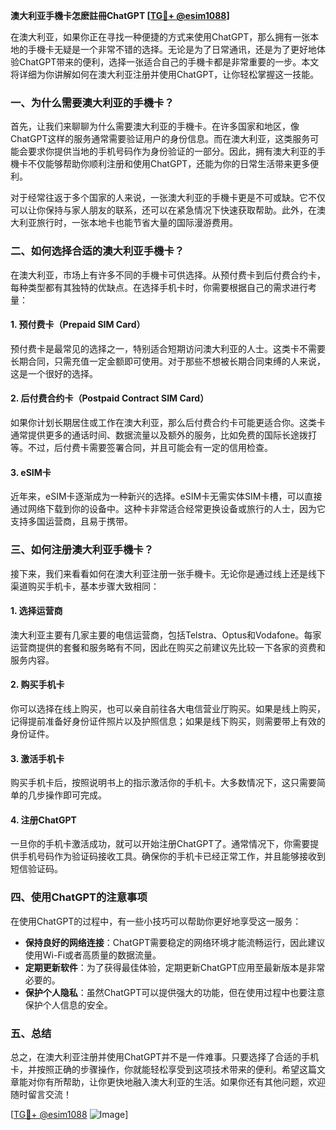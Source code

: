 **澳大利亚手機卡怎麽註冊ChatGPT [[TG💪+ @esim1088](https://t.me/s/esim1088)]**

在澳大利亚，如果你正在寻找一种便捷的方式来使用ChatGPT，那么拥有一张本地的手機卡无疑是一个非常不错的选择。无论是为了日常通讯，还是为了更好地体验ChatGPT带来的便利，选择一张适合自己的手機卡都是非常重要的一步。本文将详细为你讲解如何在澳大利亚注册并使用ChatGPT，让你轻松掌握这一技能。

### 一、为什么需要澳大利亚的手機卡？

首先，让我们来聊聊为什么需要澳大利亚的手機卡。在许多国家和地区，像ChatGPT这样的服务通常需要验证用户的身份信息。而在澳大利亚，这类服务可能会要求你提供当地的手机号码作为身份验证的一部分。因此，拥有澳大利亚的手機卡不仅能够帮助你顺利注册和使用ChatGPT，还能为你的日常生活带来更多便利。

对于经常往返于多个国家的人来说，一张澳大利亚的手機卡更是不可或缺。它不仅可以让你保持与家人朋友的联系，还可以在紧急情况下快速获取帮助。此外，在澳大利亚旅行时，一张本地卡也能节省大量的国际漫游费用。

### 二、如何选择合适的澳大利亚手機卡？

在澳大利亚，市场上有许多不同的手機卡可供选择。从预付费卡到后付费合约卡，每种类型都有其独特的优缺点。在选择手机卡时，你需要根据自己的需求进行考量：

#### 1. 预付费卡（Prepaid SIM Card）

预付费卡是最常见的选择之一，特别适合短期访问澳大利亚的人士。这类卡不需要长期合同，只需充值一定金额即可使用。对于那些不想被长期合同束缚的人来说，这是一个很好的选择。

#### 2. 后付费合约卡（Postpaid Contract SIM Card）

如果你计划长期居住或工作在澳大利亚，那么后付费合约卡可能更适合你。这类卡通常提供更多的通话时间、数据流量以及额外的服务，比如免费的国际长途拨打等。不过，后付费卡需要签署合同，并且可能会有一定的信用检查。

#### 3. eSIM卡

近年来，eSIM卡逐渐成为一种新兴的选择。eSIM卡无需实体SIM卡槽，可以直接通过网络下载到你的设备中。这种卡非常适合经常更换设备或旅行的人士，因为它支持多国运营商，且易于携带。

### 三、如何注册澳大利亚手機卡？

接下来，我们来看看如何在澳大利亚注册一张手機卡。无论你是通过线上还是线下渠道购买手机卡，基本步骤大致相同：

#### 1. 选择运营商

澳大利亚主要有几家主要的电信运营商，包括Telstra、Optus和Vodafone。每家运营商提供的套餐和服务略有不同，因此在购买之前建议先比较一下各家的资费和服务内容。

#### 2. 购买手机卡

你可以选择在线上购买，也可以亲自前往各大电信营业厅购买。如果是线上购买，记得提前准备好身份证件照片以及护照信息；如果是线下购买，则需要带上有效的身份证件。

#### 3. 激活手机卡

购买手机卡后，按照说明书上的指示激活你的手机卡。大多数情况下，这只需要简单的几步操作即可完成。

#### 4. 注册ChatGPT

一旦你的手机卡激活成功，就可以开始注册ChatGPT了。通常情况下，你需要提供手机号码作为验证码接收工具。确保你的手机卡已经正常工作，并且能够接收到短信验证码。

### 四、使用ChatGPT的注意事项

在使用ChatGPT的过程中，有一些小技巧可以帮助你更好地享受这一服务：

- **保持良好的网络连接**：ChatGPT需要稳定的网络环境才能流畅运行，因此建议使用Wi-Fi或者高质量的数据流量。
- **定期更新软件**：为了获得最佳体验，定期更新ChatGPT应用至最新版本是非常必要的。
- **保护个人隐私**：虽然ChatGPT可以提供强大的功能，但在使用过程中也要注意保护个人信息的安全。

### 五、总结

总之，在澳大利亚注册并使用ChatGPT并不是一件难事。只要选择了合适的手机卡，并按照正确的步骤操作，你就能轻松享受到这项技术带来的便利。希望这篇文章能对你有所帮助，让你更快地融入澳大利亚的生活。如果你还有其他问题，欢迎随时留言交流！

[[TG💪+ @esim1088](https://t.me/s/esim1088) ![Image](https://i.postimg.cc/4NQfJmqS/Snipaste-2025-05-13-00-14-12.png)]